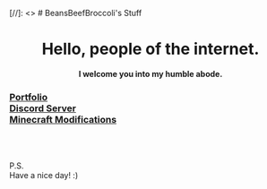 [//]: <> # BeansBeefBroccoli's Stuff

<h1 align="center">Hello, people of the internet.</h1>

<p align="center"><b>I welcome you into my humble abode.</b></p>

### [Portfolio](Portfolio) <br> [Discord Server](BeansBeefBroccoli-s-DiscordLand) <br> [Minecraft Modifications](Minecraft)

<br>
<br>

P.S. <br>
Have a nice day! :)
